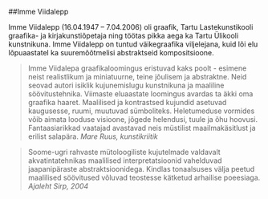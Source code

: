 
##Imme Viidalepp

Imme Viidalepp (16.04.1947 – 7.04.2006) oli graafik, Tartu Lastekunstikooli graafika- ja kirjakunstiõpetaja ning töötas pikka aega ka Tartu Ülikooli kunstnikuna. Imme Viidalepp on tuntud väikegraafika viljelejana, kuid lõi elu lõpuaastatel ka suuremõõtmelisi abstraktseid kompositsioone.

> Imme Viidalepa graafikaloomingus eristuvad kaks poolt - esimene neist realistlikum ja miniatuurne, teine jõulisem ja abstraktne. Neid seovad autori isiklik kujunemislugu kunstnikuna ja maaliline söövitustehnika.
> Viimaste eluaastate loomingus avardas ta äkki oma graafika haaret. Maalilised ja kontrastsed kujundid asetuvad kaugusesse, ruumi, muutuvad sümboliteks. Heletumeduse vormides võib aimata looduse visioone, jõgede helendusi, tuule ja õhu hoovusi. Fantaasiarikkad vaatajad avastavad neis müstilist maailmakäsitlust ja erilist salapära.
> _Mare Ruus, kunstikriitik_

> Soome-ugri rahvaste mütoloogiliste kujutelmade valdavalt akvatintatehnikas maalilised interpretatsioonid vahelduvad jaapanipäraste abstraktsioonidega. Kindlas tonaalsuses välja peetud maalilised söövitused võluvad teostesse kätketud arhailise poeesiaga.
> _Ajaleht Sirp, 2004_
